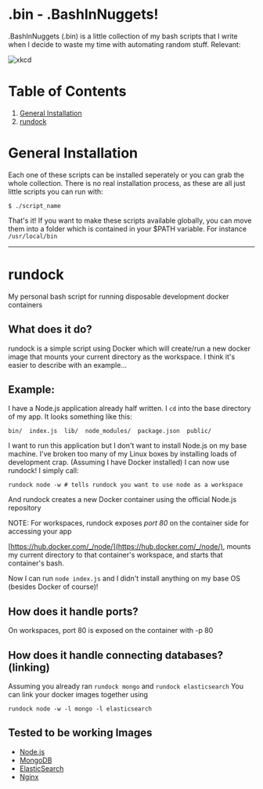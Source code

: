 # .bin - .BashInNuggets!
.BashInNuggets (.bin) is a little collection of my bash scripts that I write when I decide to waste
my time with automating random stuff. Relevant:

![xkcd](https://imgs.xkcd.com/comics/automation.png)

# Table of Contents

  1. [General Installation](#general-installation)
  1. [rundock](#rundock)


# General Installation
Each one of these scripts can be installed seperately or you can grab the whole collection.
There is no real installation process, as these are all just little scripts you can run with:

    $ ./script_name

That's it!  If you want to make these scripts available globally, you can move them into a folder
which is contained in your $PATH variable.  For instance `/usr/local/bin`


*************************************
# rundock
My personal bash script for running disposable development docker containers

## What does it do?
rundock is a simple script using Docker which will create/run a new docker image that mounts your 
current directory as the workspace. I think it's easier to describe with an example...

## Example:
I have a Node.js application already half written. I `cd` into the base directory of my app. It looks
something like this:

    bin/  index.js  lib/  node_modules/  package.json  public/
  
I want to run this application but I don't want to install Node.js on my base machine. I've broken too
many of my Linux boxes by installing loads of development crap.  (Assuming I have Docker installed)
I can now use rundock! I simply call:

    rundock node -w # tells rundock you want to use node as a workspace

And rundock creates a new Docker container using the official Node.js repository 

NOTE: For workspaces, rundock exposes *port 80* on the container side for
accessing your app

[https://hub.docker.com/_/node/](https://hub.docker.com/_/node/), mounts my current directory to that container's workspace, and starts
that container's bash.

Now I can run `node index.js` and I didn't install anything on my base OS (besides Docker of course)!

## How does it handle ports?
On workspaces, port 80 is exposed on the container with -p 80

## How does it handle connecting databases? (linking)
Assuming you already ran `rundock mongo` and `rundock elasticsearch` You can link your docker 
images together using 

    rundock node -w -l mongo -l elasticsearch
    
## Tested to be working Images
- [Node.js](https://hub.docker.com/_/node/)
- [MongoDB](https://hub.docker.com/_/mongo/)
- [ElasticSearch](https://hub.docker.com/_/elasticsearch/)
- [Nginx](https://hub.docker.com/_/nginx/)

